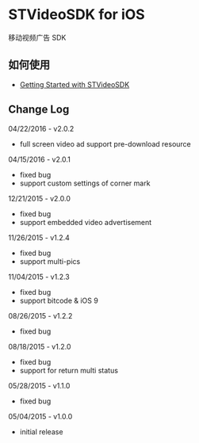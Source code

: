 # STVideoSDK for iOS

移动视频广告 SDK

## 如何使用

- [Getting Started with STVideoSDK](https://github.com/shunfei/STVideoSDK-iOS/blob/master/Doc/Getting_Started.md)

## Change Log
04/22/2016 - v2.0.2

* full screen video ad support pre-download resource

04/15/2016 - v2.0.1

* fixed bug
* support custom settings of corner mark 

12/21/2015 - v2.0.0

* fixed bug
* support embedded video advertisement

11/26/2015 - v1.2.4

* fixed bug
* support multi-pics

11/04/2015 - v1.2.3

* fixed bug
* support bitcode & iOS 9

08/26/2015 - v1.2.2

* fixed bug

08/18/2015 - v1.2.0

* fixed bug
* support for return multi status 

05/28/2015 - v1.1.0

* fixed bug

05/04/2015 - v1.0.0

* initial release
